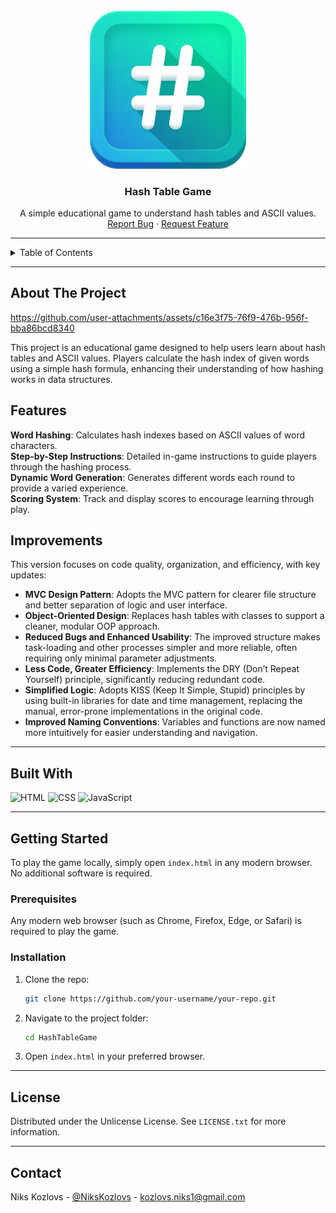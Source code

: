 <!-- PROJECT LOGO -->
<br />
<div align="center">
  <a href="https://github.com/Niks-Kozlovs/ToDoList">
    <img src="img/Logo.png" alt="Logo" width="250">
  </a>

  <h3 align="center">Hash Table Game</h3>

  <p align="center">
     A simple educational game to understand hash tables and ASCII values.
    <br />
    <a href="https://github.com/Niks-Kozlovs/ToDoList/issues/new">Report Bug</a> ·
    <a href="https://github.com/Niks-Kozlovs/ToDoList/issues/new?labels=enhancement">Request Feature</a>
  </p>
</div>

---

<!-- TABLE OF CONTENTS -->
<details>
  <summary>Table of Contents</summary>
  <ol>
    <li><a href="#about-the-project">About The Project</a></li>
    <li><a href="#features">Features</a></li>
    <li><a href="#improvements">Improvements</a></li>
    <li><a href="#built-with">Built With</a></li>
    <li><a href="#getting-started">Getting Started</a>
      <ul>
        <li><a href="#prerequisites">Prerequisites</a></li>
        <li><a href="#build">Build</a></li>
      </ul>
    </li>
    <li><a href="#license">License</a></li>
    <li><a href="#contact">Contact</a></li>
    <li><a href="#acknowledgments">Acknowledgments</a></li>
  </ol>
</details>

---

## About The Project

https://github.com/user-attachments/assets/c16e3f75-76f9-476b-956f-bba86bcd8340



This project is an educational game designed to help users learn about hash tables and ASCII values. Players calculate the hash index of given words using a simple hash formula, enhancing their understanding of how hashing works in data structures.

## Features

**Word Hashing**: Calculates hash indexes based on ASCII values of word characters.  
**Step-by-Step Instructions**: Detailed in-game instructions to guide players through the hashing process.  
**Dynamic Word Generation**: Generates different words each round to provide a varied experience.  
**Scoring System**: Track and display scores to encourage learning through play.

## Improvements

This version focuses on code quality, organization, and efficiency, with key updates:

- **MVC Design Pattern**: Adopts the MVC pattern for clearer file structure and better separation of logic and user interface.
- **Object-Oriented Design**: Replaces hash tables with classes to support a cleaner, modular OOP approach.
- **Reduced Bugs and Enhanced Usability**: The improved structure makes task-loading and other processes simpler and more reliable, often requiring only minimal parameter adjustments.
- **Less Code, Greater Efficiency**: Implements the DRY (Don’t Repeat Yourself) principle, significantly reducing redundant code.
- **Simplified Logic**: Adopts KISS (Keep It Simple, Stupid) principles by using built-in libraries for date and time management, replacing the manual, error-prone implementations in the original code.
- **Improved Naming Conventions**: Variables and functions are now named more intuitively for easier understanding and navigation.

---

## Built With

![HTML] ![CSS] ![JavaScript]

---

## Getting Started

To play the game locally, simply open `index.html` in any modern browser. No additional software is required.

### Prerequisites

Any modern web browser (such as Chrome, Firefox, Edge, or Safari) is required to play the game.

### Installation

1.  Clone the repo:

    ```sh
    git clone https://github.com/your-username/your-repo.git
    ```
2. Navigate to the project folder:
    ```sh
    cd HashTableGame
    ```
3. Open `index.html` in your preferred browser.


---

## License

Distributed under the Unlicense License. See `LICENSE.txt` for more information.

---

## Contact

Niks Kozlovs - [@NiksKozlovs](https://x.com/NiksKozlovs) - kozlovs.niks1@gmail.com

[product-screenshot]: img/demo.mp4
[HTML]: https://img.shields.io/badge/HTML-%23E34F26.svg?logo=html5&logoColor=white
[CSS]: https://img.shields.io/badge/CSS-1572B6?logo=css3&logoColor=fff
[JavaScript]: https://img.shields.io/badge/JavaScript-F7DF1E?logo=javascript&logoColor=000

